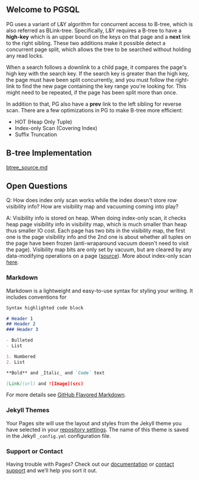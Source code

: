 ## Welcome to PGSQL

PG uses a variant of L&Y algorithm for concurrent access to B-tree, which is also referred as BLink-tree. Specifically, L&Y requires a B-tree to have a **high-key** which is an upper bound on the keys on that page and a **next** link to the right sibling. These two additions make it possible detect a concurrent page split, which allows the tree to be searched without holding any read locks.

When a search follows a downlink to a child page, it compares the page's high key with the search key. If the search key is greater than the high key, the page must have been split concurrently, and you must follow the right-link to find the new page containing the key range you're looking for. This might need to be repeated, if the page has been split more than once.

In addition to that, PG also have a **prev** link to the left sibling for reverse scan. There are a few optimizations in PG to make B-tree more efficient:
 - HOT (Heap Only Tuple)
 - Index-only Scan (Covering Index)
 - Suffix Truncation

## B-tree Implementation

[btree_source.md](btree_source.md)

## Open Questions
Q: How does index only scan works while the index doesn't store row visibility info? How are visibility map and vacuuming coming into play?

A: Visibility info is stored on heap. When doing index-only scan, it checks heap page visibility info in visibility map, which is much smaller than heap thus smaller IO cost. Each page has two bits in the visibility map, the first one is the page visibility info and the 2nd one is about whether all tuples on the page have been frozen (anti-wraparound vacuum doesn't need to visit the page). Visibility map bits are only set by vacuum, but are cleared by any data-modifying operations on a page ([source](https://www.postgresql.org/docs/current/storage-vm.html)). More about index-only scan [here](https://www.postgresql.org/docs/10/indexes-index-only-scans.html).

### Markdown

Markdown is a lightweight and easy-to-use syntax for styling your writing. It includes conventions for

```markdown
Syntax highlighted code block

# Header 1
## Header 2
### Header 3

- Bulleted
- List

1. Numbered
2. List

**Bold** and _Italic_ and `Code` text

[Link](url) and ![Image](src)
```

For more details see [GitHub Flavored Markdown](https://guides.github.com/features/mastering-markdown/).

### Jekyll Themes

Your Pages site will use the layout and styles from the Jekyll theme you have selected in your [repository settings](https://github.com/simon-zhou/pgsql.github.io/settings). The name of this theme is saved in the Jekyll `_config.yml` configuration file.

### Support or Contact

Having trouble with Pages? Check out our [documentation](https://help.github.com/categories/github-pages-basics/) or [contact support](https://github.com/contact) and we’ll help you sort it out.

